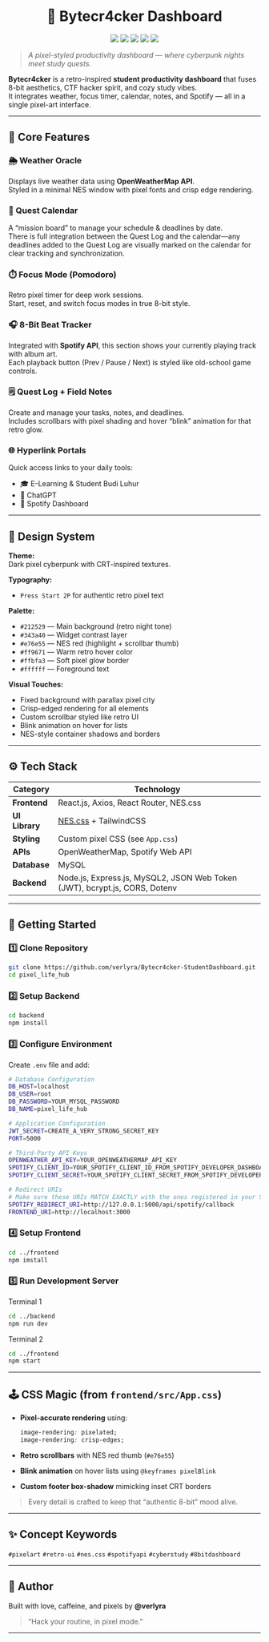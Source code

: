 <!-- HEADER -->
<h1 align="center">💾 Bytecr4cker Dashboard</h1>
<p align="center">
  <a href="https://react.dev/"><img src="https://img.shields.io/badge/React-20232A?style=for-the-badge&logo=react&logoColor=61DAFB" /></a>
  <a href="https://nostalgic-css.github.io/NES.css/"><img src="https://img.shields.io/badge/NES.css-pixel%20UI-FF6F61?style=for-the-badge&logo=data:image/svg+xml;base64,PHN2ZyBoZWlnaHQ9IjE0IiB2aWV3Qm94PSIwIDAgMjQgMjQiIHdpZHRoPSIxNCIgZmlsbD0iI2ZmZiI+PHBhdGggZD0iTTE5IDdoLTJWNWgtMXYySDhsMCA1SDdWMTdoMXYyaDF2LTJoMVYxOGgtMXYtMmgxVjE2aDFWN2gyaDFWNnYxaDF2MWgxdi0xaDFWNmgxVjdoMXYxSDE5Wk0xNiAxNGgtNXYtNWg1VjE0WiIvPjwvc3ZnPg==" /></a>
  <a href="https://developer.spotify.com/documentation/web-api/"><img src="https://img.shields.io/badge/Spotify-API-1DB954?style=for-the-badge&logo=spotify&logoColor=white" /></a>
  <a href="https://openweathermap.org/api"><img src="https://img.shields.io/badge/OpenWeather-API-FF8C00?style=for-the-badge&logo=icloud&logoColor=white" /></a>
  <a href="https://tailwindcss.com/"><img src="https://img.shields.io/badge/TailwindCSS-0F172A?style=for-the-badge&logo=tailwindcss&logoColor=38BDF8" /></a>
</p>

> _A pixel-styled productivity dashboard — where cyberpunk nights meet study quests._

**Bytecr4cker** is a retro-inspired **student productivity dashboard** that fuses 8-bit aesthetics, CTF hacker spirit, and cozy study vibes.  
It integrates weather, focus timer, calendar, notes, and Spotify — all in a single pixel-art interface.

---

## 🧩 Core Features

### 🌦️ Weather Oracle  
Displays live weather data using **OpenWeatherMap API**.  
Styled in a minimal NES window with pixel fonts and crisp edge rendering.

### 📅 Quest Calendar  
A “mission board” to manage your schedule & deadlines by date.  
There is full integration between the Quest Log and the calendar—any deadlines added to the Quest Log are visually marked on the calendar for clear tracking and synchronization.

### ⏱️ Focus Mode (Pomodoro)  
Retro pixel timer for deep work sessions.  
Start, reset, and switch focus modes in true 8-bit style.

### 🎧 8-Bit Beat Tracker  
Integrated with **Spotify API**, this section shows your currently playing track with album art.  
Each playback button (Prev / Pause / Next) is styled like old-school game controls.

### 🗒️ Quest Log + Field Notes  
Create and manage your tasks, notes, and deadlines.  
Includes scrollbars with pixel shading and hover “blink” animation for that retro glow.

### 🌐 Hyperlink Portals  
Quick access links to your daily tools:
- 🎓 E-Learning & Student Budi Luhur  
- 🤖 ChatGPT  
- 🎵 Spotify Dashboard  

---

## 🎨 Design System  

**Theme:**  
Dark pixel cyberpunk with CRT-inspired textures.

**Typography:**  
- `Press Start 2P` for authentic retro pixel text  

**Palette:**
- `#212529` — Main background (retro night tone)  
- `#343a40` — Widget contrast layer  
- `#e76e55` — NES red (highlight + scrollbar thumb)  
- `#ff9671` — Warm retro hover color  
- `#ffbfa3` — Soft pixel glow border  
- `#ffffff` — Foreground text  

**Visual Touches:**
- Fixed background with parallax pixel city  
- Crisp-edged rendering for all elements  
- Custom scrollbar styled like retro UI  
- Blink animation on hover for lists  
- NES-style container shadows and borders  

---

## ⚙️ Tech Stack  

| Category | Technology |
|-----------|-------------|
| **Frontend** | React.js, Axios, React Router, NES.css |
| **UI Library** | [NES.css](https://nostalgic-css.github.io/NES.css/) + TailwindCSS |
| **Styling** | Custom pixel CSS (see `App.css`) |
| **APIs** | OpenWeatherMap, Spotify Web API |
| **Database** | MySQL |
| **Backend** | Node.js, Express.js, MySQL2, JSON Web Token (JWT), bcrypt.js, CORS, Dotenv |

---

## 🚀 Getting Started  

### 1️⃣ Clone Repository  
```bash
git clone https://github.com/verlyra/Bytecr4cker-StudentDashboard.git
cd pixel_life_hub
````

### 2️⃣ Setup Backend

```bash
cd backend
npm install
```

### 3️⃣ Configure Environment

Create `.env` file and add:

```bash
# Database Configuration
DB_HOST=localhost
DB_USER=root
DB_PASSWORD=YOUR_MYSQL_PASSWORD
DB_NAME=pixel_life_hub

# Application Configuration
JWT_SECRET=CREATE_A_VERY_STRONG_SECRET_KEY
PORT=5000

# Third-Party API Keys
OPENWEATHER_API_KEY=YOUR_OPENWEATHERMAP_API_KEY
SPOTIFY_CLIENT_ID=YOUR_SPOTIFY_CLIENT_ID_FROM_SPOTIFY_DEVELOPER_DASHBOARD
SPOTIFY_CLIENT_SECRET=YOUR_SPOTIFY_CLIENT_SECRET_FROM_SPOTIFY_DEVELOPER_DASHBOARD

# Redirect URIs
# Make sure these URIs MATCH EXACTLY with the ones registered in your Spotify Developer Dashboard
SPOTIFY_REDIRECT_URI=http://127.0.0.1:5000/api/spotify/callback
FRONTEND_URI=http://localhost:3000

```

### 4️⃣ Setup Frontend

```bash
cd ../frontend
npm imstall
```
### 5️⃣ Run Development Server

Terminal 1
```bash
cd ../backend
npm run dev
```

Terminal 2
```bash
cd ../frontend
npm start
```
---

## 🕹️ CSS Magic (from `frontend/src/App.css`)

* **Pixel-accurate rendering** using:

  ```css
  image-rendering: pixelated;
  image-rendering: crisp-edges;
  ```
* **Retro scrollbars** with NES red thumb (`#e76e55`)
* **Blink animation** on hover lists using `@keyframes pixelBlink`
* **Custom footer box-shadow** mimicking inset CRT borders

> Every detail is crafted to keep that “authentic 8-bit” mood alive.

---

## ✨ Concept Keywords

`#pixelart` `#retro-ui` `#nes.css` `#spotifyapi` `#cyberstudy` `#8bitdashboard`

---

## 🩷 Author

Built with love, caffeine, and pixels by **@verlyra**

> “Hack your routine, in pixel mode.” 

---

```

